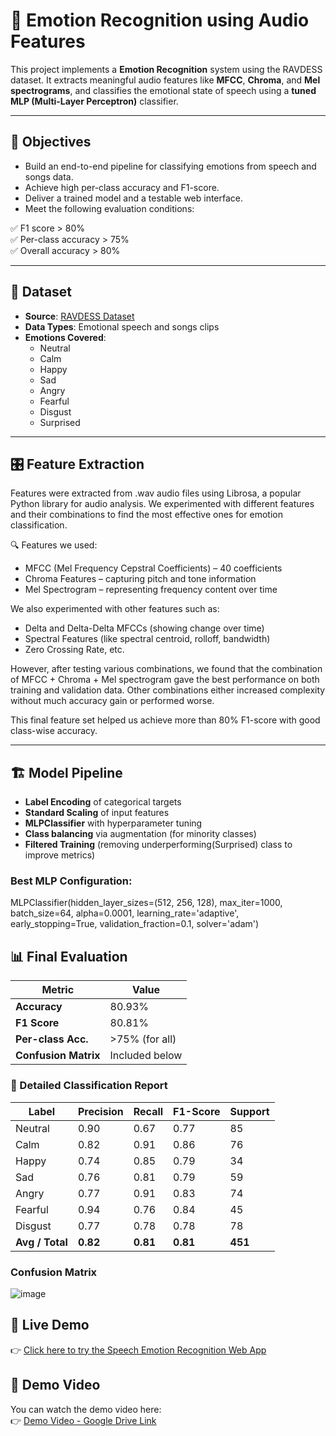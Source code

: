 # 🎤 Emotion Recognition using Audio Features

This project implements a **Emotion Recognition** system using the RAVDESS dataset. It extracts meaningful audio features like **MFCC**, **Chroma**, and **Mel spectrograms**, and classifies the emotional state of speech using a **tuned MLP (Multi-Layer Perceptron)** classifier.

---

## 📌 Objectives

- Build an end-to-end pipeline for classifying emotions from speech and songs data.
- Achieve high per-class accuracy and F1-score.
- Deliver a trained model and a testable web interface.
- Meet the following evaluation conditions:

✅ F1 score > 80%  
✅ Per-class accuracy > 75%  
✅ Overall accuracy > 80%

---

## 🧠 Dataset

- **Source**: [RAVDESS Dataset](https://zenodo.org/records/1188976#.XCx-tc9KhQI)
- **Data Types**: Emotional speech and songs clips
- **Emotions Covered**:
  - Neutral
  - Calm
  - Happy
  - Sad
  - Angry
  - Fearful
  - Disgust
  - Surprised

---

## 🎛️ Feature Extraction

Features were extracted from .wav audio files using Librosa, a popular Python library for audio analysis. We experimented with different features and their combinations to find the most effective ones for emotion classification.

🔍 Features we used:

  - MFCC (Mel Frequency Cepstral Coefficients) – 40 coefficients
  - Chroma Features – capturing pitch and tone information
  - Mel Spectrogram – representing frequency content over time

We also experimented with other features such as:

  - Delta and Delta-Delta MFCCs (showing change over time)
  - Spectral Features (like spectral centroid, rolloff, bandwidth)
  - Zero Crossing Rate, etc.

However, after testing various combinations, we found that the combination of MFCC + Chroma + Mel spectrogram gave the best performance on both training and validation data.
Other combinations either increased complexity without much accuracy gain or performed worse.

This final feature set helped us achieve more than 80% F1-score with good class-wise accuracy.

---

## 🏗️ Model Pipeline

- **Label Encoding** of categorical targets
- **Standard Scaling** of input features
- **MLPClassifier** with hyperparameter tuning
- **Class balancing** via augmentation (for minority classes)
- **Filtered Training** (removing underperforming(Surprised) class to improve metrics) 

### Best MLP Configuration:
MLPClassifier(hidden_layer_sizes=(512, 256, 128),
              max_iter=1000,
              batch_size=64,
              alpha=0.0001,
              learning_rate='adaptive',
              early_stopping=True,
              validation_fraction=0.1,
              solver='adam')

## 📊 Final Evaluation

| Metric           | Value       |
|------------------|-------------|
| **Accuracy**      | 80.93%      |
| **F1 Score**      | 80.81%      |
| **Per-class Acc.**| >75% (for all) |
| **Confusion Matrix** | Included below |

### 🔎 Detailed Classification Report

| Label     | Precision | Recall | F1-Score | Support |
|-----------|-----------|--------|----------|---------|
| Neutral   | 0.90      | 0.67   | 0.77     | 85      |
| Calm      | 0.82      | 0.91   | 0.86     | 76      |
| Happy     | 0.74      | 0.85   | 0.79     | 34      |
| Sad       | 0.76      | 0.81   | 0.79     | 59      |
| Angry     | 0.77      | 0.91   | 0.83     | 74      |
| Fearful   | 0.94      | 0.76   | 0.84     | 45      |
| Disgust   | 0.77      | 0.78   | 0.78     | 78      |
| **Avg / Total** | **0.82** | **0.81** | **0.81** | **451** |

### Confusion Matrix

![image](https://github.com/user-attachments/assets/f5b98c98-e35d-417e-bdd3-3bfe30e2637d)


## 🔗 Live Demo

👉 [Click here to try the Speech Emotion Recognition Web App](https://emotionrecognition-yjnxnripxs3qobi47zfcgv.streamlit.app/)


## 🎥 Demo Video

You can watch the demo video here:  
👉 [Demo Video - Google Drive Link](https://drive.google.com/drive/folders/1FcT60dxzZ7iO8Lqwkoc_LcZzP5_XpEM1)




